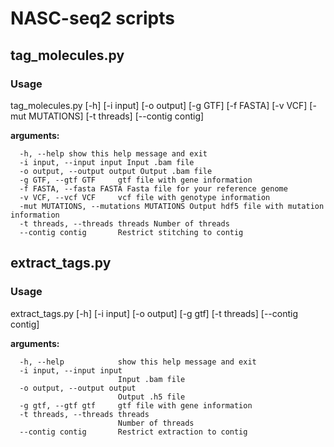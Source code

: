 # NASC-seq2 scripts

## tag_molecules.py

### Usage
tag_molecules.py [-h] [-i input] [-o output] [-g GTF] [-f FASTA]
                        [-v VCF] [-mut MUTATIONS] [-t threads]
                        [--contig contig]

**arguments:**
```
  -h, --help show this help message and exit
  -i input, --input input Input .bam file
  -o output, --output output Output .bam file
  -g GTF, --gtf GTF     gtf file with gene information
  -f FASTA, --fasta FASTA Fasta file for your reference genome
  -v VCF, --vcf VCF     vcf file with genotype information
  -mut MUTATIONS, --mutations MUTATIONS Output hdf5 file with mutation information
  -t threads, --threads threads Number of threads
  --contig contig       Restrict stitching to contig
```
## extract_tags.py

### Usage
extract_tags.py [-h] [-i input] [-o output] [-g gtf] [-t threads]
                       [--contig contig]
                      
**arguments:**
```
  -h, --help            show this help message and exit
  -i input, --input input
                        Input .bam file
  -o output, --output output
                        Output .h5 file
  -g gtf, --gtf gtf     gtf file with gene information
  -t threads, --threads threads
                        Number of threads
  --contig contig       Restrict extraction to contig
```
